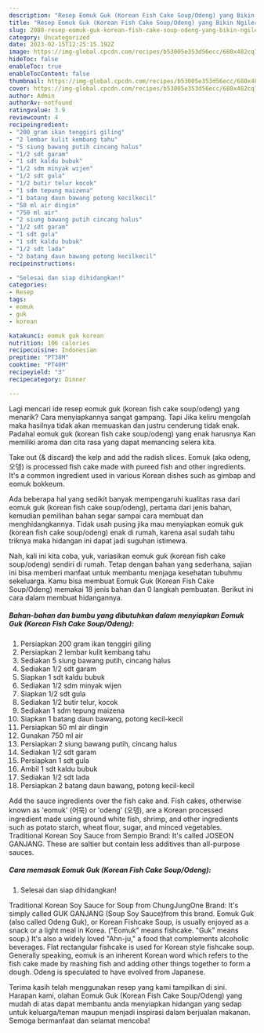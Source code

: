 ```yaml
---
description: "Resep Eomuk Guk (Korean Fish Cake Soup/Odeng) yang Bikin Ngiler"
title: "Resep Eomuk Guk (Korean Fish Cake Soup/Odeng) yang Bikin Ngiler"
slug: 2080-resep-eomuk-guk-korean-fish-cake-soup-odeng-yang-bikin-ngiler
category: Uncategorized
date: 2023-02-15T12:25:15.192Z
image: https://img-global.cpcdn.com/recipes/b53005e353d56ecc/680x482cq70/eomuk-guk-korean-fish-cake-soupodeng-foto-resep-utama.jpg
hideToc: false
enableToc: true
enableTocContent: false
thumbnail: https://img-global.cpcdn.com/recipes/b53005e353d56ecc/680x482cq70/eomuk-guk-korean-fish-cake-soupodeng-foto-resep-utama.jpg
cover: https://img-global.cpcdn.com/recipes/b53005e353d56ecc/680x482cq70/eomuk-guk-korean-fish-cake-soupodeng-foto-resep-utama.jpg
author: Admin
authorAv: notfound
ratingvalue: 3.9
reviewcount: 4
recipeingredient:
- "200 gram ikan tenggiri giling"
- "2 lembar kulit kembang tahu"
- "5 siung bawang putih cincang halus"
- "1/2 sdt garam"
- "1 sdt kaldu bubuk"
- "1/2 sdm minyak wijen"
- "1/2 sdt gula"
- "1/2 butir telur kocok"
- "1 sdm tepung maizena"
- "1 batang daun bawang potong kecilkecil"
- "50 ml air dingin"
- "750 ml air"
- "2 siung bawang putih cincang halus"
- "1/2 sdt garam"
- "1 sdt gula"
- "1 sdt kaldu bubuk"
- "1/2 sdt lada"
- "2 batang daun bawang potong kecilkecil"
recipeinstructions:

- "Selesai dan siap dihidangkan!"
categories:
- Resep
tags:
- eomuk
- guk
- korean

katakunci: eomuk guk korean 
nutrition: 106 calories
recipecuisine: Indonesian
preptime: "PT38M"
cooktime: "PT40M"
recipeyield: "3"
recipecategory: Dinner

---
```



Lagi mencari ide resep eomuk guk (korean fish cake soup/odeng) yang menarik? Cara menyiapkannya sangat gampang. Tapi Jika keliru mengolah maka hasilnya tidak akan memuaskan dan justru cenderung tidak enak. Padahal eomuk guk (korean fish cake soup/odeng) yang enak harusnya Kan memiliki aroma dan cita rasa yang dapat memancing selera kita.


Take out (&amp; discard) the kelp and add the radish slices. Eomuk (aka odeng, 오뎅) is processed fish cake made with pureed fish and other ingredients. It&#39;s a common ingredient used in various Korean dishes such as gimbap and eomuk bokkeum.

Ada beberapa hal yang sedikit banyak mempengaruhi kualitas rasa dari eomuk guk (korean fish cake soup/odeng), pertama dari jenis bahan, kemudian pemilihan bahan segar sampai cara membuat dan menghidangkannya. Tidak usah pusing jika mau menyiapkan eomuk guk (korean fish cake soup/odeng) enak di rumah, karena asal sudah tahu triknya maka hidangan ini dapat jadi suguhan istimewa.


Nah, kali ini kita coba, yuk, variasikan eomuk guk (korean fish cake soup/odeng) sendiri di rumah. Tetap dengan bahan yang sederhana, sajian ini bisa memberi manfaat untuk membantu menjaga kesehatan tubuhmu sekeluarga. Kamu bisa membuat Eomuk Guk (Korean Fish Cake Soup/Odeng) memakai 18 jenis bahan dan 0 langkah pembuatan. Berikut ini cara dalam membuat hidangannya.

<!--inarticleads1-->

##### Bahan-bahan dan bumbu yang dibutuhkan dalam menyiapkan Eomuk Guk (Korean Fish Cake Soup/Odeng):

1. Persiapkan 200 gram ikan tenggiri giling
1. Persiapkan 2 lembar kulit kembang tahu
1. Sediakan 5 siung bawang putih, cincang halus
1. Sediakan 1/2 sdt garam
1. Siapkan 1 sdt kaldu bubuk
1. Sediakan 1/2 sdm minyak wijen
1. Siapkan 1/2 sdt gula
1. Sediakan 1/2 butir telur, kocok
1. Sediakan 1 sdm tepung maizena
1. Siapkan 1 batang daun bawang, potong kecil-kecil
1. Persiapkan 50 ml air dingin
1. Gunakan 750 ml air
1. Persiapkan 2 siung bawang putih, cincang halus
1. Sediakan 1/2 sdt garam
1. Persiapkan 1 sdt gula
1. Ambil 1 sdt kaldu bubuk
1. Sediakan 1/2 sdt lada
1. Persiapkan 2 batang daun bawang, potong kecil-kecil


Add the sauce ingredients over the fish cake and. Fish cakes, otherwise known as &#39;eomuk&#39; (어묵) or &#39;odeng&#39; (오뎅), are a Korean processed ingredient made using ground white fish, shrimp, and other ingredients such as potato starch, wheat flour, sugar, and minced vegetables. Traditional Korean Soy Sauce from Sempio Brand: It&#39;s called JOSEON GANJANG. These are saltier but contain less additives than all-purpose sauces. 

<!--inarticleads2-->

##### Cara memasak Eomuk Guk (Korean Fish Cake Soup/Odeng):


1. Selesai dan siap dihidangkan!

Traditional Korean Soy Sauce for Soup from ChungJungOne Brand: It&#39;s simply called GUK GANJANG (Soup Soy Sauce)from this brand. Eomuk Guk (also called Odeng Guk), or Korean Fishcake Soup, is usually enjoyed as a snack or a light meal in Korea. (&#34;Eomuk&#34; means fishcake. &#34;Guk&#34; means soup.) It&#39;s also a widely loved &#34;Ahn-ju,&#34; a food that complements alcoholic beverages. Flat rectangular fishcake is used for Korean style fishcake soup. Generally speaking, eomuk is an inherent Korean word which refers to the fish cake made by mashing fish and adding other things together to form a dough. Odeng is speculated to have evolved from Japanese. 

Terima kasih telah menggunakan resep yang kami tampilkan di sini. Harapan kami, olahan Eomuk Guk (Korean Fish Cake Soup/Odeng) yang mudah di atas dapat membantu anda menyiapkan hidangan yang sedap untuk keluarga/teman maupun menjadi inspirasi dalam berjualan makanan. Semoga bermanfaat dan selamat mencoba!
